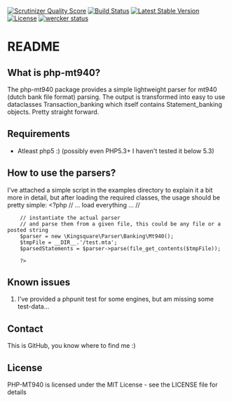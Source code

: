 [![Scrutinizer Quality Score](https://scrutinizer-ci.com/g/fruitl00p/php-mt940/badges/quality-score.png?s=1f4b01cd64b366d6fdfe942e042739902cd4e7cd)](https://scrutinizer-ci.com/g/fruitl00p/php-mt940/)
[![Build Status](https://travis-ci.org/fruitl00p/php-mt940.png?branch=master)](https://travis-ci.org/fruitl00p/php-mt940)
[![Latest Stable Version](https://poser.pugx.org/kingsquare/php-mt940/v/stable.png)](https://packagist.org/packages/kingsquare/php-mt940)
[![License](https://poser.pugx.org/kingsquare/php-mt940/license.png)](https://packagist.org/packages/kingsquare/php-mt940)
[![wercker status](https://app.wercker.com/status/1b20215cc9fee0e4effbe7ad81da1328/s/ "wercker status")](https://app.wercker.com/project/bykey/1b20215cc9fee0e4effbe7ad81da1328)

README
======

What is php-mt940?
----------------

The php-mt940 package provides a simple lightweight parser for mt940 (dutch bank file format) parsing. The output
is transformed into easy to use dataclasses Transaction_banking which itself contains Statement_banking objects. Pretty
straight forward.

Requirements
------------

* Atleast php5 :) (possibly even PHP5.3+ I haven't tested it below 5.3)

How to use the parsers?
-------------------

I've attached a simple script in the examples directory to explain it a bit more in detail, but after loading the
required classes, the usage should be pretty simple:
		<?php
		// ... load everything ... //

		// instantiate the actual parser
        // and parse them from a given file, this could be any file or a posted string
        $parser = new \Kingsquare\Parser\Banking\Mt940();
        $tmpFile = __DIR__.'/test.mta';
        $parsedStatements = $parser->parse(file_get_contents($tmpFile));

        ?>

Known issues
------------

1. I've provided a phpunit test for some engines, but am missing some test-data...

Contact
-------

This is GitHub, you know where to find me :)

License
-------

PHP-MT940 is licensed under the MIT License - see the LICENSE file for details
